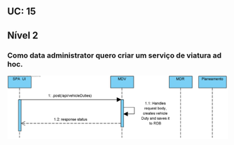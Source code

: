 ## **UC: 15**
## Nível 2

### Como data administrator quero criar um serviço de viatura ad hoc.



![UC: 15](UC15.png)